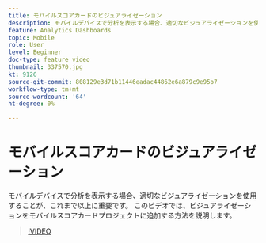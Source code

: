 ```yaml
---
title: モバイルスコアカードのビジュアライゼーション
description: モバイルデバイスで分析を表示する場合、適切なビジュアライゼーションを使用することが、これまで以上に重要です。 このビデオでは、ビジュアライゼーションをモバイルスコアカードプロジェクトに追加する方法を説明します。
feature: Analytics Dashboards
topic: Mobile
role: User
level: Beginner
doc-type: feature video
thumbnail: 337570.jpg
kt: 9126
source-git-commit: 808129e3d71b11446eadac44862e6a879c9e95b7
workflow-type: tm+mt
source-wordcount: '64'
ht-degree: 0%

---
```



# モバイルスコアカードのビジュアライゼーション

モバイルデバイスで分析を表示する場合、適切なビジュアライゼーションを使用することが、これまで以上に重要です。 このビデオでは、ビジュアライゼーションをモバイルスコアカードプロジェクトに追加する方法を説明します。

>[!VIDEO](https://video.tv.adobe.com/v/337570/?quality=12&learn=on)
